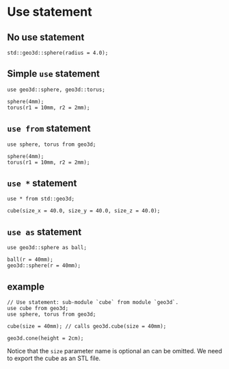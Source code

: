 # Use statement

## No use statement

```µCAD,without_use
std::geo3d::sphere(radius = 4.0);
```

## Simple `use` statement

```µCAD,with_use#todo
use geo3d::sphere, geo3d::torus;

sphere(4mm);
torus(r1 = 10mm, r2 = 2mm);
```

## `use from` statement

```µCAD,use_from#todo
use sphere, torus from geo3d;

sphere(4mm);
torus(r1 = 10mm, r2 = 2mm);
```

## `use *` statement

```µCAD,use_all_from
use * from std::geo3d;

cube(size_x = 40.0, size_y = 40.0, size_z = 40.0);
```

## `use as` statement

```µCAD,use_as#todo
use geo3d::sphere as ball;

ball(r = 40mm);
geo3d::sphere(r = 40mm);
```

## example

```µCAD,example.A
// Use statement: sub-module `cube` from module `geo3d`.
use cube from geo3d;
use sphere, torus from geo3d;

cube(size = 40mm); // calls geo3d.cube(size = 40mm);

geo3d.cone(height = 2cm);
```

Notice that the `size` parameter name is optional an can be omitted.
We need to export the cube as an STL file.
